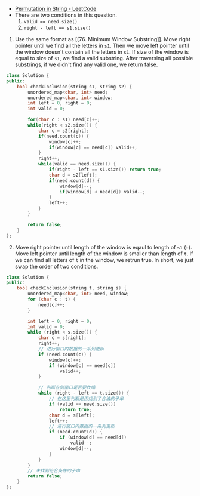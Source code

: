 - [Permutation in String - LeetCode](https://leetcode.com/problems/permutation-in-string/description/)
- There are two conditions in this question. 
	1. `valid == need.size()`
	2. `right - left == s1.size()`
	
1. Use the same format as [[76. Minimum Window Substring]]. Move right pointer until we find all the letters in `s1`. Then we move left pointer until the window doesn't contain all the letters in `s1`. If size of the window is equal to size of `s1`, we find a valid substring. After traversing all possible substrings, if we didn't find any valid one, we return false.

```cpp
class Solution {
public:
    bool checkInclusion(string s1, string s2) {
        unordered_map<char, int> need;
        unordered_map<char, int> window;
        int left = 0, right = 0;
        int valid = 0;

        for(char c : s1) need[c]++;
        while(right < s2.size()) {
            char c = s2[right];
            if(need.count(c)) {
                window[c]++;
                if(window[c] == need[c]) valid++;
            }
            right++;
            while(valid == need.size()) {
                if(right - left == s1.size()) return true;
                char d = s2[left];
                if(need.count(d)) {
                    window[d]--;
                    if(window[d] < need[d]) valid--;
                }
                left++;
            }
        }

        return false;
    }
};
```

2. Move right pointer until length of the window is eqaul to length of `s1` (`t`). Move left pointer until length of the window is smaller than length of `t`. If we can find all letters of `t` in the window, we retrun true. In short, we just swap the order of two conditions. 

```cpp
class Solution {
public:
    bool checkInclusion(string t, string s) {
        unordered_map<char, int> need, window;
        for (char c : t) {
            need[c]++;
        }

        int left = 0, right = 0;
        int valid = 0;
        while (right < s.size()) {
            char c = s[right];
            right++;
            // 进行窗口内数据的一系列更新
            if (need.count(c)) {
                window[c]++;
                if (window[c] == need[c])
                    valid++;
            }

            // 判断左侧窗口是否要收缩
            while (right - left == t.size()) {
                // 在这里判断是否找到了合法的子串
                if (valid == need.size())
                    return true;
                char d = s[left];
                left++;
                // 进行窗口内数据的一系列更新
                if (need.count(d)) {
                    if (window[d] == need[d])
                        valid--;
                    window[d]--;
                }
            }
        }
        // 未找到符合条件的子串
        return false;
    }   
};
```
